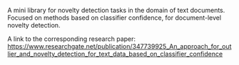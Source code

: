 A mini library for novelty detection tasks in the domain of text documents. 
Focused on methods based on classifier confidence, for document-level novelty detection.

A link to the corresponding research paper: https://www.researchgate.net/publication/347739925_An_approach_for_outlier_and_novelty_detection_for_text_data_based_on_classifier_confidence
